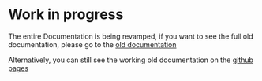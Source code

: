 # Work in progress

The entire Documentation is being revamped, if you want to see the full old documentation, please go to the [old documentation](https://github.com/Robotnik08/Dosato-docs/tree/cdosato-old) <br>

Alternatively, you can still see the working old documentation on the [github pages](https://robotnik08.github.io/Dosato-docs/)